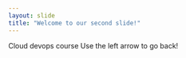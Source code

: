 ```yaml
---
layout: slide
title: "Welcome to our second slide!"
---
```

Cloud devops course
Use the left arrow to go back!
